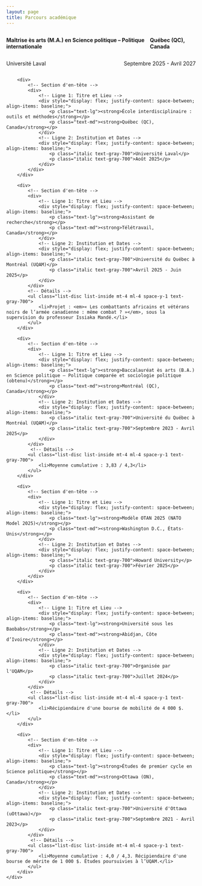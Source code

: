 ```yaml
---
layout: page
title: Parcours académique
---
```


[//]: # (Page simple de présentation académique)

<div class="container mx-auto px-4 py-8">
    <div class="space-y-8">
        <!-- Chaque entrée est un bloc div -->
        <div>
            <!-- Section d'en-tête -->
            <div>
                <!-- Ligne 1: Titre et Lieu -->
                <div style="display: flex; justify-content: space-between; align-items: baseline;">
                    <p class="text-lg"><strong>Maîtrise ès arts (M.A.) en Science politique – Politique internationale</strong></p>
                    <p class="text-md"><strong>Québec (QC), Canada</strong></p>
                </div>
                <!-- Ligne 2: Institution et Dates -->
                <div style="display: flex; justify-content: space-between; align-items: baseline;">
                    <p class="italic text-gray-700">Université Laval</p>
                    <p class="italic text-gray-700">Septembre 2025 - Avril 2027</p>
                </div>
            </div>
        </div>

        <div>
            <!-- Section d'en-tête -->
            <div>
                <!-- Ligne 1: Titre et Lieu -->
                <div style="display: flex; justify-content: space-between; align-items: baseline;">
                    <p class="text-lg"><strong>École interdisciplinaire : outils et méthodes</strong></p>
                    <p class="text-md"><strong>Québec (QC), Canada</strong></p>
                </div>
                <!-- Ligne 2: Institution et Dates -->
                <div style="display: flex; justify-content: space-between; align-items: baseline;">
                    <p class="italic text-gray-700">Université Laval</p>
                    <p class="italic text-gray-700">Août 2025</p>
                </div>
            </div>
        </div>

        <div>
            <!-- Section d'en-tête -->
            <div>
                <!-- Ligne 1: Titre et Lieu -->
                <div style="display: flex; justify-content: space-between; align-items: baseline;">
                    <p class="text-lg"><strong>Assistant de recherche</strong></p>
                    <p class="text-md"><strong>Télétravail, Canada</strong></p>
                </div>
                <!-- Ligne 2: Institution et Dates -->
                <div style="display: flex; justify-content: space-between; align-items: baseline;">
                    <p class="italic text-gray-700">Université du Québec à Montréal (UQAM)</p>
                    <p class="italic text-gray-700">Avril 2025 - Juin 2025</p>
                </div>
            </div>
            <!-- Détails -->
            <ul class="list-disc list-inside mt-4 ml-4 space-y-1 text-gray-700">
                <li>Projet : <em>« Les combattants africains et vétérans noirs de l’armée canadienne : même combat ? »</em>, sous la supervision du professeur Issiaka Mandé.</li>
            </ul>
        </div>

        <div>
            <!-- Section d'en-tête -->
            <div>
                <!-- Ligne 1: Titre et Lieu -->
                <div style="display: flex; justify-content: space-between; align-items: baseline;">
                    <p class="text-lg"><strong>Baccalauréat ès arts (B.A.) en Science politique – Politique comparée et sociologie politique (obtenu)</strong></p>
                    <p class="text-md"><strong>Montréal (QC), Canada</strong></p>
                </div>
                <!-- Ligne 2: Institution et Dates -->
                <div style="display: flex; justify-content: space-between; align-items: baseline;">
                    <p class="italic text-gray-700">Université du Québec à Montréal (UQAM)</p>
                    <p class="italic text-gray-700">Septembre 2023 - Avril 2025</p>
                </div>
            </div>
             <!-- Détails -->
            <ul class="list-disc list-inside mt-4 ml-4 space-y-1 text-gray-700">
                <li>Moyenne cumulative : 3,83 / 4,3</li>
            </ul>
        </div>

        <div>
            <!-- Section d'en-tête -->
            <div>
                <!-- Ligne 1: Titre et Lieu -->
                <div style="display: flex; justify-content: space-between; align-items: baseline;">
                    <p class="text-lg"><strong>Modèle OTAN 2025 (NATO Model 2025)</strong></p>
                    <p class="text-md"><strong>Washington D.C., États-Unis</strong></p>
                </div>
                <!-- Ligne 2: Institution et Dates -->
                <div style="display: flex; justify-content: space-between; align-items: baseline;">
                    <p class="italic text-gray-700">Howard University</p>
                    <p class="italic text-gray-700">Février 2025</p>
                </div>
            </div>
        </div>

        <div>
            <!-- Section d'en-tête -->
            <div>
                <!-- Ligne 1: Titre et Lieu -->
                <div style="display: flex; justify-content: space-between; align-items: baseline;">
                    <p class="text-lg"><strong>Université sous les Baobabs</strong></p>
                    <p class="text-md"><strong>Abidjan, Côte d’Ivoire</strong></p>
                </div>
                <!-- Ligne 2: Institution et Dates -->
                <div style="display: flex; justify-content: space-between; align-items: baseline;">
                    <p class="italic text-gray-700">Organisée par l'UQAM</p>
                    <p class="italic text-gray-700">Juillet 2024</p>
                </div>
            </div>
             <!-- Détails -->
            <ul class="list-disc list-inside mt-4 ml-4 space-y-1 text-gray-700">
                <li>Récipiendaire d'une bourse de mobilité de 4 000 $.</li>
            </ul>
        </div>
        
        <div>
            <!-- Section d'en-tête -->
            <div>
                <!-- Ligne 1: Titre et Lieu -->
                <div style="display: flex; justify-content: space-between; align-items: baseline;">
                    <p class="text-lg"><strong>Études de premier cycle en Science politique</strong></p>
                    <p class="text-md"><strong>Ottawa (ON), Canada</strong></p>
                </div>
                <!-- Ligne 2: Institution et Dates -->
                <div style="display: flex; justify-content: space-between; align-items: baseline;">
                    <p class="italic text-gray-700">Université d'Ottawa (uOttawa)</p>
                    <p class="italic text-gray-700">Septembre 2021 - Avril 2023</p>
                </div>
            </div>
             <!-- Détails -->
            <ul class="list-disc list-inside mt-4 ml-4 space-y-1 text-gray-700">
                <li>Moyenne cumulative : 4,0 / 4,3. Récipiendaire d'une bourse de mérite de 1 000 $. Études poursuivies à l’UQAM.</li>
            </ul>
        </div>
    </div>
</div>


